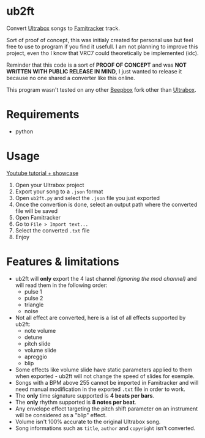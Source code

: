# ub2ft
Convert [Ultrabox](https://ultraabox.github.io/) songs to [Famitracker](http://www.famitracker.com/) track.

Sort of proof of concept, this was initialy created for personal use but feel free to use to program if you find it usefull.
I am not planning to improve this project, even tho I know that VRC7 could theoretically be implemented (idc).

Reminder that this code is a sort of **PROOF OF CONCEPT** and was **NOT WRITTEN WITH PUBLIC RELEASE IN MIND**, I just wanted to release it because no one shared a converter like this online.

This program wasn't tested on any other [Beepbox](https://www.beepbox.co/) fork other than [Ultrabox](https://ultraabox.github.io/).

# Requirements
- python

# Usage
[Youtube tutorial + showcase](https://youtu.be/KXEvPfnszHM)
1. Open your Ultrabox project
2. Export your song to a `.json` format
3. Open `ub2ft.py` and select the `.json` file you just exported
4. Once the convertion is done, select an output path where the converted file will be saved
5. Open Famitracker
5. Go to `File > Import text...`
6. Select the converted `.txt` file
7. Enjoy

# Features & limitations
- ub2ft will **only** export the 4 last channel *(ignoring the mod channel)* and will read them in the following order:
    * pulse 1
    * pulse 2
    * triangle
    * noise
- Not all effect are converted, here is a list of all effects supported by ub2ft:
    * note volume
    * detune
    * pitch slide
    * volume slide
    * apreggio
    * blip
- Some effects like volume slide have static parameters applied to them when exported - ub2ft will not change the speed of slides for exemple.
- Songs with a BPM above 255 cannot be imported in Famitracker and will need manual modification in the exported `.txt` file in order to work.
- The **only** time signature supported is **4 beats per bars**.
- The **only** rhythm supported is **8 notes per beat**.
- Any envelope effect targeting the pitch shift parameter on an instrument will be considered as a "blip" effect.
- Volume isn't 100% accurate to the original Ultrabox song.
- Song informations such as `title`, `author` and `copyright` isn't converted.

